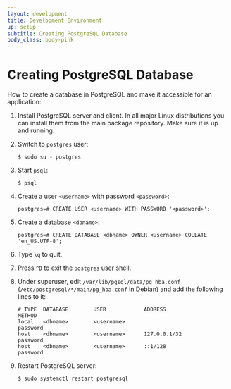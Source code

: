 ```yaml
---
layout: development
title: Development Environment
up: setup
subtitle: Creating PostgreSQL Database
body_class: body-pink
---
```


# Creating PostgreSQL Database

How to create a database in PostgreSQL and make it accessible for an
application:

1. Install PostgreSQL server and client. In all major Linux
   distributions you can install them from the main package repository.
   Make sure it is up and running.
2. Switch to `postgres` user:

   ```
   $ sudo su - postgres
   ```
3. Start `psql`:

   ```
   $ psql
   ```

4. Create a user `<username>` with password `<password>`:

   ```
   postgres=# CREATE USER <username> WITH PASSWORD '<password>';
   ```

5. Create a database `<dbname>`:

   ```
   postgres=# CREATE DATABASE <dbname> OWNER <username> COLLATE 'en_US.UTF-8';
   ```

6. Type `\q` to quit.
7. Press `^D` to exit the `postgres` user shell.
8. Under superuser, edit `/var/lib/pgsql/data/pg_hba.conf`
   (`/etc/postgresql/*/main/pg_hba.conf` in Debian) and add the
   following lines to it:

   ```
   # TYPE  DATABASE        USER            ADDRESS                 METHOD
   local   <dbname>        <username>                              password
   host    <dbname>        <username>      127.0.0.1/32            password
   host    <dbname>        <username>      ::1/128                 password
   ```

9. Restart PostgreSQL server:
   ```
   $ sudo systemctl restart postgresql
   ```
